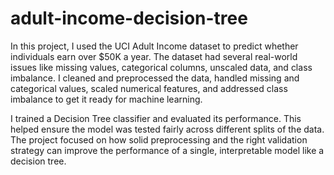 # adult-income-decision-tree
In this project, I used the UCI Adult Income dataset to predict whether individuals earn over $50K a year. The dataset had several real-world issues like missing values, categorical columns, unscaled data, and class imbalance. I cleaned and preprocessed the data, handled missing and categorical values, scaled numerical features, and addressed class imbalance to get it ready for machine learning.

I trained a Decision Tree classifier and evaluated its performance. This helped ensure the model was tested fairly across different splits of the data. The project focused on how solid preprocessing and the right validation strategy can improve the performance of a single, interpretable model like a decision tree.

